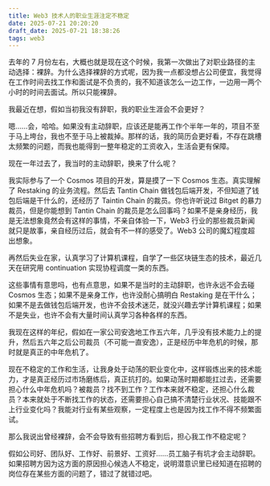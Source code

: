 ```yaml
---
title: Web3 技术人的职业生涯注定不稳定
date: 2025-07-21 20:20:20
draft_date: 2025-07-21 18:38:26
tags: web3
---
```


去年的 7 月份左右，大概也就是现在这个时候，我第一次做出了对职业路径的主动选择：裸辞。为什么选择裸辞的方式呢，因为我一点都没想占公司便宜，我觉得在工作时间去找工作和面试是不负责的，我不知道该怎么一边工作，一边用一两个小时的时间去面试。所以只能裸辞。

我最近在想，假如当初我没有辞职，我的职业生涯会不会更好？

嗯……会，哈哈。如果没有主动辞职，应该还是能再工作个半年一年的，项目不至于马上垮台，我也不至于马上被裁掉。那样的话，我的简历会更好看，不存在跳槽太频繁的问题，而我也能得到一整年稳定的工资收入，生活会更有保障。

现在一年过去了，我当时的主动辞职，换来了什么呢？

我实际参与了一个 Cosmos 项目的开发，算是摸了一下 Cosmos 生态。真实理解了 Restaking 的业务流程。然后去 Tantin Chain 做钱包后端开发，不但知道了钱包后端是干什么的，还经历了 Taintin Chain 的裁员。你也许听说过 Bitget 的暴力裁员，但是你能想到 Tantin Chain 的裁员是怎么回事吗？如果不是亲身经历，我是无法想象竟然会有这样的事情，不亲自体验一下，Web3 行业的那些裁员新闻就只是故事，亲自经历过后，就会有不一样的感受了。Web3 公司的魔幻程度超出想象。

再然后失业在家，认真学习了计算机课程，自学了一些区块链生态的技术，最近几天在研究用 continuation 实现协程调度一类的东西。

这些事情有意思吗，也有点意思，如果不是当时的主动辞职，也许永远不会去碰 Cosmos 生态；如果不是亲身工作，也许没耐心搞明白 Restaking 是在干什么；如果不是去做钱包后端开发，也许不会技术迷茫，就没兴趣去学计算机课程；如果不是失业，也许不会有大量时间认真学习各种各样的东西。

我现在这样的年纪，假如在一家公司安逸地工作五六年，几乎没有技术能力上的提升，然后五六年之后公司裁员（不可能一直安逸），正是经历中年危机的时候，那时就是真正的中年危机了。

现在不稳定的工作和生活，让我身处于动荡的职业变化中，这样锻炼出来的技术能力，才是真正经历过市场磨练后，真正抗打的。如果动荡时期都能扛过去，还需要担心什么中年危机吗？被裁员？找不到工作？工作本来就不稳定，还担心什么裁员？本来就处于不断找工作的状态，还需要担心自己搞不清楚行业状况、技能跟不上行业变化吗？我能对行业有某些观察，一定程度上也是因为找工作不得不频繁面试。

那么我说出曾经裸辞，会不会导致有些招聘方看到后，担心我工作不稳定呢？

假如公司好、团队好、工作好、前景好、工资好……员工脑子有坑才会主动辞职。如果招聘方因为这方面的原因担心候选人不稳定，说明潜意识里已经知道在招聘的岗位存在某些方面的问题了，错过了就错过吧。






